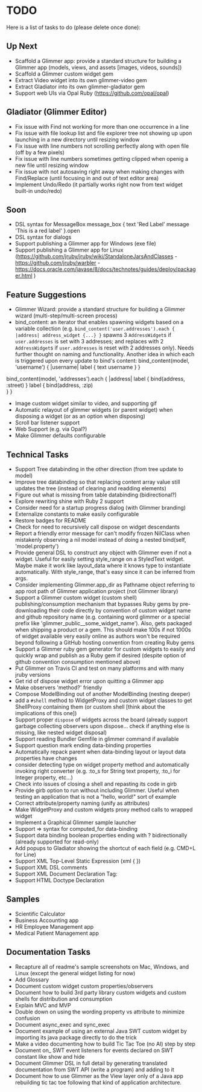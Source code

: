 # TODO

Here is a list of tasks to do (please delete once done):

## Up Next

- Scaffold a Glimmer app: provide a standard structure for building a Glimmer app (models, views, and assets [images, videos, sounds])
- Scaffold a Glimmer custom widget gem
- Extract Video widget into its own glimmer-video gem
- Extract Gladiator into its own glimmer-gladiator gem
- Support web UIs via Opal Ruby (https://github.com/opal/opal)

## Gladiator (Glimmer Editor)

- Fix issue with Find not working for more than one occurrence in a line
- Fix issue with file lookup list and file explorer tree not showing up upon launching in a new directory until resizing window
- Fix issue with line numbers not scrolling perfectly along with open file (off by a few pixels)
- Fix issue with line numbers sometimes getting clipped when openig a new file until resizing window
- Fix issue with not autosaving right away when making changes with Find/Replace (until focusing in and out of text editor area)
- Implement Undo/Redo (it partially works right now from text widget built-in undo/redo)

## Soon

- DSL syntax for MessageBox
message_box {
  text 'Red Label'
  message 'This is a red label'
}.open
- DSL syntax for dialogs
- Support publishing a Glimmer app for Windows (exe file)
- Support publishing a Glimmer app for Linux
(https://github.com/jruby/jruby/wiki/StandaloneJarsAndClasses - https://github.com/jruby/warbler - https://docs.oracle.com/javase/8/docs/technotes/guides/deploy/packager.html )

## Feature Suggestions
- Glimmer Wizard: provide a standard structure for building a Glimmer wizard (multi-step/multi-screen process)
- bind_content: an iterator that enables spawning widgets based on a variable collection (e.g. `bind_content('user.addresses').each { |address| address_widget {...} }` spawns 3 `AddressWidget`s if `user.addresses` is set with 3 addresses; and replaces with 2 `AddressWidget`s if `user.addresses` is reset with 2 addresses only). Needs further thought on naming and functionality.
Another idea in which each is triggered upon every update to bind's content:
bind_content(model, 'username') { |username|
  label {
    text username
  }
}

bind_content(model, 'addresses').each { |address|
  label {
    bind(address, :street)
  }
  label {
    bind(address, :zip)    
  }
}
- Image custom widget similar to video, and supporting gif
- Automatic relayout of glimmer widgets (or parent widget) when disposing a widget (or as an option when disposing)
- Scroll bar listener support
- Web Support (e.g. via Opal?)
- Make Glimmer defaults configurable

## Technical Tasks

- Support Tree databinding in the other direction (from tree update to model)
- Improve tree databinding so that replacing content array value still updates the tree (instead of clearing and readding elements)
- Figure out what is missing from table databinding (bidirectional?)
- Explore rewriting shine with Ruby 2 support
- Consider need for a startup progress dialog (with Glimmer branding)
- Externalize constants to make easily configurable
- Restore badges for README
- Check for need to recursively call dispose on widget descendants
- Report a friendly error message for  can't modify frozen NilClass when mistakenly observing a nil model instead of doing a nested bind(self, 'model.property')
- Provide general DSL to construct any object with Glimmer even if not a widget. Useful for easily setting style_range on a StyledText widget. Maybe make it work like layout_data where it knows type to instantiate automatically. With style_range, that's easy since it can be inferred from args.
- Consider implementing Glimmer.app_dir as Pathname object referring to app root path of Glimmer application project (not Glimmer library)
- Support a Glimmer custom widget (custom shell) publishing/consumption mechanism that bypasses Ruby gems by pre-downloading their code directly by convention of custom widget name and github repository name (e.g. containing word glimmer or a special prefix like 'glimmer_public__some_widget_name'). Also, gets packaged when shipping a product or a gem. This should make 100s if not 1000s of widget available very easily online as authors won't be required beyond following a GitHub hosting convention from creating Ruby gems
- Support a Glimmer ruby gem generator for custom widgets to easily and quickly wrap and publish as a Ruby gem if desired (despite option of github convention consumption mentioned above)
- Put Glimmer on Travis CI and test on many platforms and with many jruby versions
- Get rid of dispose widget error upon quitting a Glimmer app
- Make observers 'method?' friendly
- Compose ModelBinding out of another ModelBinding (nesting deeper)
- add a `#shell` method to WidgetProxy and custom widget classes to get ShellProxy containing them (or custom shell [think about the implications of this one])
- Support proper `dispose` of widgets across the board (already support garbage collecting observers upon dispose... check if anything else is missing, like nested widget disposal)
- Support reading Bundler Gemfile in glimmer command if available
- Support question mark ending data-binding properties
- Automatically repack parent when data-binding layout or layout data properties have changes
- consider detecting type on widget property method and automatically invoking right converter (e.g. :to_s for String text property, :to_i for Integer property, etc...)
- Check into issues of closing a shell and repasting its code in girb
- Provide girb option to run without including Glimmer. Useful when testing an application that is not a "hello, world!" sort of example
- Correct attribute/property naming (unify as attributes)
- Make WidgetProxy and custom widgets proxy method calls to wrapped widget
- Implement a Graphical Glimmer sample launcher
- Support => syntax for computed_for data-binding
- Support data binding boolean properties ending with ? bidirectionally (already supported for read-only)
- Add popups to Gladiator showing the shortcut of each field (e.g. CMD+L for Line)
- Support XML Top-Level Static Expression (xml { })
- Support XML DSL comments <!-- COMMENT -->
- Support XML Document Declaration Tag: <?xml version="1.0" encoding="UTF-8" standalone="no" ?>
- Support HTML Doctype Declaration <!DOCTYPE html>

## Samples

- Scientific Calculator
- Business Accounting app
- HR Employee Management app
- Medical Patient Management app

## Documentation Tasks

- Recapture all of readme's sample screenshots on Mac, Windows, and Linux (except the general widget listing for now)
- Add Glossary
- Document custom widget custom properties/observers
- Document how to build 3rd party library custom widgets and custom shells for distribution and consumption
- Explain MVC and MVP
- Double down on using the wording property vs attribute to minimize confusion
- Document async_exec and sync_exec
- Document example of using an external Java SWT custom widget by importing its java package directly to do the trick
- Make a video documenting how to build Tic Tac Toe (no AI) step by step
- Document on_ SWT event listeners for events declared on SWT constant like show and hide
- Document Glimmer DSL in full detail by generating translated documentation from SWT API (write a program) and adding to it
- Document how to use Glimmer as the View layer only of a Java app rebuilding tic tac toe following that kind of application architecture.
